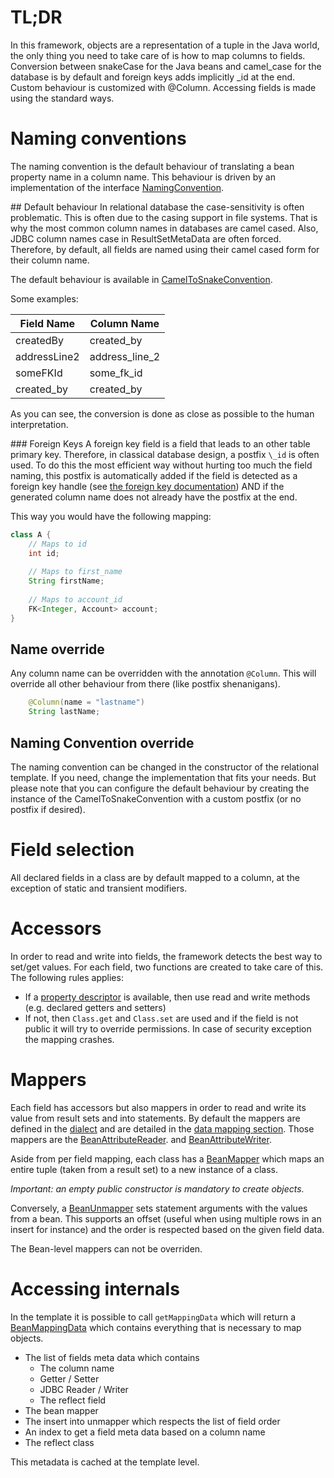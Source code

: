 # TL;DR
In this framework, objects are a representation of a tuple in the Java world, the only thing you need to take care of is how to map columns to fields. Conversion between snakeCase for the Java beans and camel_case for the database is by default and foreign keys adds implicitly \_id at the end. Custom behaviour is customized with @Column. Accessing fields is made using the standard ways.

# Naming conventions
The naming convention is the default behaviour of translating a bean property name in a column name. This behaviour is driven by an implementation of the interface [NamingConvention](../core/src/main/java/fr/petitl/relational/repository/template/bean/NamingConvention.java).                                                     

## Default behaviour
In relational database the case-sensitivity is often problematic. This is often due to the casing support in file systems. That is why the most common column names in databases are camel cased. Also, JDBC column names case in ResultSetMetaData are often forced. Therefore, by default, all fields are named using their camel cased form for their column name.

The default behaviour is available in [CamelToSnakeConvention](../core/src/main/java/fr/petitl/relational/repository/template/bean/CamelToSnakeConvention.java).

Some examples:

| Field Name   | Column Name    |
| ------------ |----------------|
| createdBy    | created_by     |
| addressLine2 | address_line_2 |
| someFKId     | some_fk_id     |
| created_by   | created_by     |

As you can see, the conversion is done as close as possible to the human interpretation.

### Foreign Keys
A foreign key field is a field that leads to an other table primary key. Therefore, in classical database design, a postfix ```\_id``` is often used. To do this the most efficient way without hurting too much the field naming, this postfix is automatically added if the field is detected as a foreign key handle (see [the foreign key documentation](ForeignKey)) AND if the generated column name does not already have the postfix at the end.

This way you would have the following mapping:
```java
class A {
    // Maps to id
    int id;
    
    // Maps to first_name
    String firstName;
    
    // Maps to account_id
    FK<Integer, Account> account;
}
```

## Name override
Any column name can be overridden with the annotation ```@Column```. This will override all other behaviour from there (like postfix shenanigans). 
```java
    @Column(name = "lastname")
    String lastName;
```

## Naming Convention override
The naming convention can be changed in the constructor of the relational template. If you need, change the implementation that fits your needs. But please note that you can configure the default behaviour by creating the instance of the CamelToSnakeConvention with a custom postfix (or no postfix if desired).

# Field selection
All declared fields in a class are by default mapped to a column, at the exception of static and transient modifiers.

# Accessors
In order to read and write into fields, the framework detects the best way to set/get values. For each field, two functions are created to take care of this. The following rules applies:
* If a [property descriptor](http://docs.spring.io/spring-framework/docs/current/javadoc-api/org/springframework/beans/BeanUtils.html#getPropertyDescriptor-java.lang.Class-java.lang.String-) is available, then use read and write methods (e.g. declared getters and setters)
* If not, then ```Class.get``` and ```Class.set``` are used and if the field is not public it will try to override permissions. In case of security exception the mapping crashes.

# Mappers
Each field has accessors but also mappers in order to read and write its value from result sets and into statements. By default the mappers are defined in the [dialect](Dialect.md) and are detailed in the [data mapping section](DataMapping.md). Those mappers are the [BeanAttributeReader](../core/src/main/java/fr/petitl/relational/repository/template/bean/BeanAttributeReader.java). and [BeanAttributeWriter](../core/src/main/java/fr/petitl/relational/repository/template/bean/BeanAttributeWriter.java). 

Aside from per field mapping, each class has a [BeanMapper](../core/src/main/java/fr/petitl/relational/repository/template/bean/BeanMapper.java) which maps an entire tuple (taken from a result set) to a new instance of a class.

_Important: an empty public constructor is mandatory to create objects._
 
Conversely, a [BeanUnmapper](../core/src/main/java/fr/petitl/relational/repository/template/bean/BeanUnmapper.java) sets  statement arguments with the values from a bean. This supports an offset (useful when using multiple rows in an insert for instance) and the order is respected based on the given field data. 

The Bean-level mappers can not be overriden.

# Accessing internals
In the template it is possible to call ```getMappingData``` which will return a [BeanMappingData](../core/src/main/java/fr/petitl/relational/repository/template/bean/BeanMappingData.java) which contains everything that is necessary to map objects.
* The list of fields meta data which contains
    * The column name
    * Getter / Setter
    * JDBC Reader / Writer
    * The reflect field
* The bean mapper
* The insert into unmapper which respects the list of field order
* An index to get a field meta data based on a column name
* The reflect class

This metadata is cached at the template level.